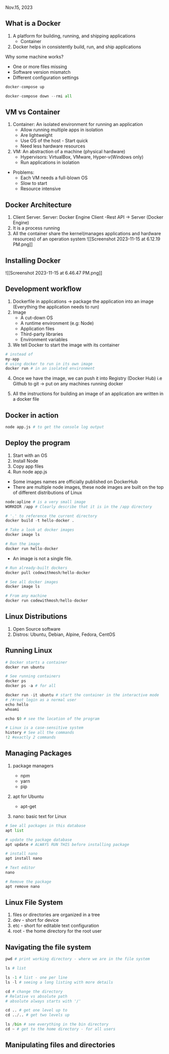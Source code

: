 Nov.15, 2023

## What is a Docker

1. A platform for building, running, and shipping applications
   - Container
2. Docker helps in consistently build, run, and ship applications

Why some machine works?

- One or more files missing
- Software version mismatch
- Different configuration settings

```python
docker-compose up

docker-compose down --rmi all
```

## VM vs Container

1. Container: An isolated environment for running an application
   - Allow running multiple apps in isolation
   - Are lightweight
   - Use OS of the host - Start quick
   - Need less hardware resources
1. VM: An abstraction of a machine (physical hardware)
   - Hypervisors: VirtualBox, VMware, Hyper-v(Windows only)
   - Run applications in isolation

- Problems:
  - Each VM needs a full-blown OS
  - Slow to start
  - Resource intensive

## Docker Architecture

1. Client Server. Server: Docker Engine
   Client -Rest API -> Server (Docker Engine)
2. It is a process running
3. All the container share the kernel(manages applications and hardware resources) of an operation system
   ![[Screenshot 2023-11-15 at 6.12.19 PM.png]]

## Installing Docker

![[Screenshot 2023-11-15 at 6.46.47 PM.png]]

## Development workflow

1. Dockerfile in applications -> package the application into an image (Everything the application needs to run)
2. Image
   - A cut-down OS
   - A runtime environment (e.g: Node)
   - Application files
   - Third-party libraries
   - Environment variables
3. We tell Docker to start the image with its container

```python
# instead of
my-app
# using docker to run in its own image
docker run # in an isolated environment

```

4. Once we have the image, we can push it into Registry (Docker Hub) i.e Github to git -> put on any machines running docker

5. All the instructions for building an image of an application are written in a docker file

## Docker in action

```python
node app.js # to get the console log output
```

## Deploy the program

1. Start with an OS
2. Install Node
3. Copy app files
4. Run node app.js

- Some images names are officially published on DockerHub
- There are multiple node images, these node images are built on the top of different distributions of Linux

```python
node:apline # is a very small image
WORKDIR /app # Clearly describe that it is in the /app directory

# '.' to reference the current directory
docker build -t hello-docker .

# Take a look at docker images
docker image ls

# Run the image
docker run hello-docker
```

- An image is not a single file.

```python
# Run already-built dockers
docker pull codewithmosh/hello-docker

# See all docker images
docker image ls

# From any machine
docker run codewithmosh/hello-docker
```

## Linux Distributions

1. Open Source software
2. Distros: Ubuntu, Debian, Alpine, Fedora, CentOS

## Running Linux

```python
# Docker starts a container
docker run ubuntu

# See running containers
docker ps
docker ps -a # for all

docker run -it ubuntu # start the container in the interactive mode
# /#root login as a normal user
echo hello
whoami

echo $0 # see the location of the program

# Linux is a case-sensitive system
history # See all the commands
!2 #exactly 2 commands
```

## Managing Packages

1. package managers

   - npm
   - yarn
   - pip

2. apt for Ubuntu
   - apt-get
3. nano: basic text for Linux

```python
# See all packages in this database
apt list

# update the package database
apt update # ALWAYS RUN THIS before installing package

# install nano
apt install nano

# Text editor
nano

# Remove the package
apt remove nano
```

## Linux File System

1. files or directories are organized in a tree
2. dev - short for device
3. etc - short for editable text configuration
4. root - the home directory for the root user

## Navigating the file system

```python
pwd # print working directory - where we are in the file system

ls # list

ls -1 # list - one per line
ls -l # seeing a long listing with more details

cd # change the directory
# Relative vs absolute path
# absolute always starts with '/'

cd .. # get one level up to
cd ../.. # get two levels up

ls /bin # see everything in the bin directory
cd ~ # get to the home directory - for all users
```

## Manipulating files and directories
